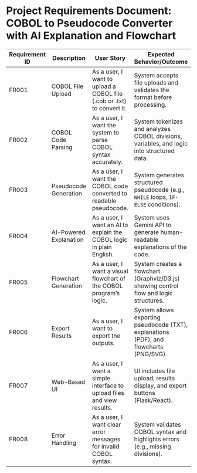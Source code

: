 # Project Requirements Document: COBOL to Pseudocode Converter with AI Explanation and Flowchart

| Requirement ID | Description                          | User Story                                                                 | Expected Behavior/Outcome                                                                 |
|----------------|--------------------------------------|----------------------------------------------------------------------------|------------------------------------------------------------------------------------------|
| FR001          | COBOL File Upload                   | As a user, I want to upload a COBOL file (.cob or .txt) to convert it.     | System accepts file uploads and validates the format before processing.                  |
| FR002          | COBOL Code Parsing                  | As a user, I want the system to parse COBOL syntax accurately.             | System tokenizes and analyzes COBOL divisions, variables, and logic into structured data.|
| FR003          | Pseudocode Generation               | As a user, I want the COBOL code converted to readable pseudocode.         | System generates structured pseudocode (e.g., `WHILE` loops, `IF-ELSE` conditions).      |
| FR004          | AI-Powered Explanation              | As a user, I want an AI to explain the COBOL logic in plain English.       | System uses Gemini API to generate human-readable explanations of the code.              |
| FR005          | Flowchart Generation                | As a user, I want a visual flowchart of the COBOL program’s logic.         | System creates a flowchart (Graphviz/D3.js) showing control flow and logic structures.   |
| FR006          | Export Results                      | As a user, I want to export the outputs.                                   | System allows exporting pseudocode (TXT), explanations (PDF), and flowcharts (PNG/SVG).  |
| FR007          | Web-Based UI                        | As a user, I want a simple interface to upload files and view results.     | UI includes file upload, results display, and export buttons (Flask/React).              |
| FR008          | Error Handling                      | As a user, I want clear error messages for invalid COBOL syntax.           | System validates COBOL syntax and highlights errors (e.g., missing divisions).           |